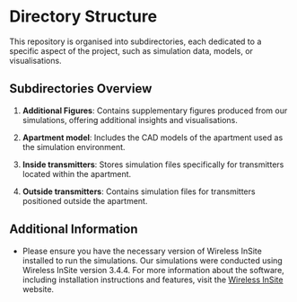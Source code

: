 # Directory Structure

This repository is organised into subdirectories, each dedicated to a specific aspect of the project, such as simulation data, models, or visualisations.

## Subdirectories Overview

1. **Additional Figures**: Contains supplementary figures produced from our simulations, offering additional insights and visualisations.

2. **Apartment model**: Includes the CAD models of the apartment used as the simulation environment.

3. **Inside transmitters**: Stores simulation files specifically for transmitters located within the apartment.

4. **Outside transmitters**: Contains simulation files for transmitters positioned outside the apartment.

## Additional Information

- Please ensure you have the necessary version of Wireless InSite installed to run the simulations. Our simulations were conducted using Wireless InSite version 3.4.4. For more information about the software, including installation instructions and features, visit the [Wireless InSite](https://www.remcom.com/wireless-insite-em-propagation-software) website.
